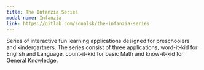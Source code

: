 ```yaml
---
title: The Infanzia Series
modal-name: Infanzia
link: https://gitlab.com/sonalsk/the-infanzia-series
---
```


Series of interactive fun learning applications designed for preschoolers and kindergartners. The series consist of three applications, word-it-kid for English and Language, count-it-kid for basic Math and know-it-kid for General Knowledge.